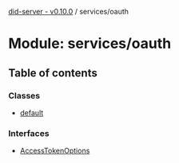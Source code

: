[did-server - v0.10.0](../README.md) / services/oauth

# Module: services/oauth

## Table of contents

### Classes

- [default](../classes/services_oauth.default.md)

### Interfaces

- [AccessTokenOptions](../interfaces/services_oauth.accesstokenoptions.md)
